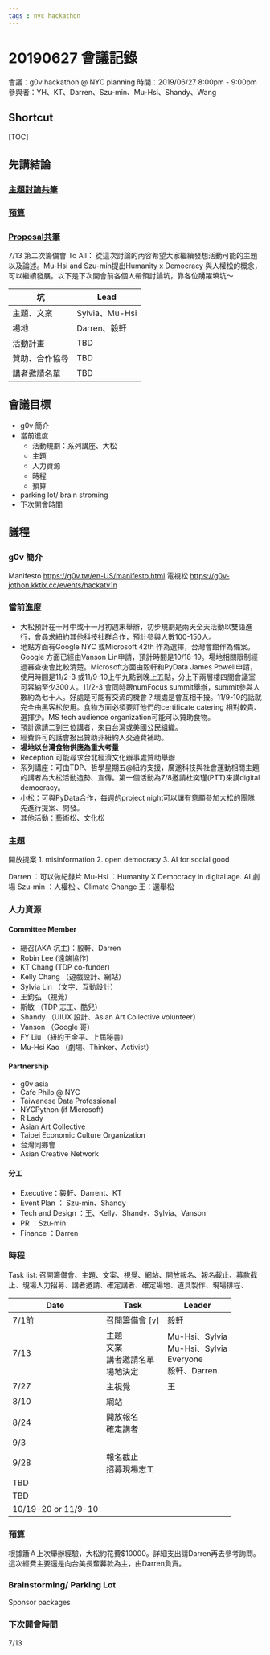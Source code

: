 ```yaml
---
tags : nyc hackathon
---
```


# 20190627 會議記錄
會議：g0v hackathon @ NYC planning
時間：2019/06/27 8:00pm - 9:00pm
參與者：YH、KT、Darren、Szu-min、Mu-Hsi、Shandy、Wang

## Shortcut
[TOC]

## 先講結論
### [主題討論共筆](https://g0v.hackmd.io/TUA_sZjXTWCLv8saQsTRmQ#)
### [預算](https://hackmd.io/FbdX9qqmRUuGTNO-KoXzXA)
### [Proposal共筆](https://g0v.hackmd.io/3Kp6BHt6RMm2CytYZQXvcw)
7/13 第二次籌備會
To All：
從這次討論的內容希望大家繼續發想活動可能的主題以及論述。Mu-Hsi and Szu-min提出Humanity x Democracy 與人權松的概念，可以繼續發展。以下是下次開會前各個人帶領討論坑，靠各位踴躍填坑～ 

| 坑| Lead | 
| -------- | -------- | 
| 主題、文案     | Sylvia、Mu-Hsi     | 
| 場地     | Darren、毅軒     | 
| 活動計畫     | TBD    | 
| 贊助、合作協尋    | TBD    | 
| 講者邀請名單    | TBD    | 


## 會議目標
- g0v 簡介
- 當前進度
    - 活動規劃：系列講座、大松
    - 主題
    - 人力資源
    - 時程
    - 預算
- parking lot/ brain stroming
- 下次開會時間

## 議程
### g0v 簡介
Manifesto https://g0v.tw/en-US/manifesto.html
電視松 https://g0v-jothon.kktix.cc/events/hackatv1n


### 當前進度

- 大松預計在十月中或十一月初週末舉辦，初步規劃是兩天全天活動以雙語進行，會尋求紐約其他科技社群合作，預計參與人數100-150人。
- 地點方面有Google NYC 或Microsoft 42th 作為選擇，台灣會館作為備案。Google 方面已經由Vanson Lin申請，預計時間是10/18-19。場地相關限制經過審查後會比較清楚。Microsoft方面由毅軒和PyData James Powell申請，使用時間是11/2-3 或11/9-10上午九點到晚上五點，分上下兩層樓四間會議室可容納至少300人。11/2-3 會同時跟numFocus summit舉辦，summit參與人數約為七十人。好處是可能有交流的機會？壞處是會互相干擾。11/9-10的話就完全由黑客松使用。食物方面必須要訂他們的certificate catering 相對較貴、選擇少。MS tech audience organization可能可以贊助食物。
- 預計邀請二到三位講者，來自台灣或美國公民組織。
- 經費許可的話會撥出贊助非紐約人交通費補助。
- <b>場地以台灣食物供應為重大考量</b>
- Reception 可能尋求台北經濟文化辦事處贊助舉辦
- 系列講座：可由TDP、哲學星期五@紐約支援，廣邀科技與社會運動相關主題的講者為大松活動造勢、宣傳。第一個活動為7/8邀請杜奕瑾(PTT)來講digital democracy。
- 小松：可與PyData合作，每週的project night可以讓有意願參加大松的團隊先進行提案、開發。
- 其他活動：藝術松、文化松


### 主題
開放提案
    1. misinformation
    2. open democracy
    3. AI for social good

Darren ：可以做紀錄片
Mu-Hsi ：Humanity X Democracy in digital age. AI 劇場
Szu-min ：人權松 、Climate Change
王：選舉松


### 人力資源
#### Committee Member 
- 總召(AKA 坑主)：毅軒、Darren
- Robin Lee (遠端協作)
- KT Chang (TDP co-funder)
- Kelly Chang （遊戲設計、網站）
- Sylvia Lin （文字、互動設計）
- 王鈞弘 （視覺）
- 斯敏 （TDP 志工、酷兒）
- Shandy （UIUX 設計、Asian Art Collective volunteer）
- Vanson （Google 哥）
- FY Liu （紐約王金平、上屆秘書）
- Mu-Hsi Kao （劇場、Thinker、Activist）

#### Partnership

- g0v asia 
- Cafe Philo @ NYC
- Taiwanese Data Professional
- NYCPython (if Microsoft)
- R Lady
- Asian Art Collective
- Taipei Economic Culture Organization
- 台灣同鄉會
- Asian Creative Network

#### 分工
- Executive：毅軒、Darrent、KT
- Event Plan ： Szu-min、Shandy
- Tech and Design ：王、Kelly、Shandy、Sylvia、Vanson
- PR ：Szu-min
- Finance ：Darren 

### 時程

Task list: 召開籌備會、主題、文案、視覺、網站、開放報名、報名截止、募款截止、現場人力招募、講者邀請、確定講者、確定場地、道具製作、現場排程、

| Date | Task | Leader |
| -------- | -------- | -------- |
| 7/1前     | 召開籌備會 [v]    | 毅軒     |
| 7/13     | 主題<br>文案<br>講者邀請名單<br>場地決定    | Mu-Hsi、Sylvia<br>Mu-Hsi、Sylvia<br>Everyone<br>毅軒、Darren     |
| 7/27     | 主視覺     |  王    |
| 8/10     | 網站     |      |
| 8/24     | 開放報名<br>確定講者     |      |
| 9/3     |      |      |
| 9/28     | 報名截止<br>招募現場志工     |      |
| TBD    |      |      |
| TBD    |      |      |
| 10/19-20 or 11/9-10    |      |      |

### 預算
根據簫Ａ上次舉辦經驗，大松約花費$10000。詳細支出請Darren再去參考詢問。這次經費主要還是向台美長輩募款為主，由Darren負責。


### Brainstorming/ Parking Lot
Sponsor packages


### 下次開會時間
7/13 
